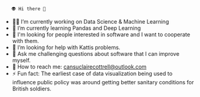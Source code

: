        👽 Hi there 👋

- 👩‍💻 I’m currently working on Data Science & Machine Learning
- 🧠 I’m currently learning Pandas and Deep Learning
- 👻 I'm looking for people interested in software and I want to cooperate with them.
- 💩 I’m looking for help with Kattis problems.
- 👀 Ask me challenging questions about software that I can improve myself.
- 👾 How to reach me: cansuclairecottrell@outlook.com
- ⚡ Fun fact: The earliest case of data visualization being used to influence public policy was around getting better sanitary conditions for British soldiers.
